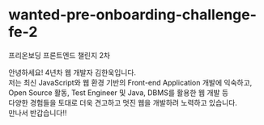 # wanted-pre-onboarding-challenge-fe-2

프리온보딩 프론트엔드 챌린지 2차

안녕하세요! 4년차 웹 개발자 김한욱입니다.  
저는 최신 JavaScript와 웹 환경 기반의 Front-end Application 개발에 익숙하고,  
Open Source 활동, Test Engineer 및 Java, DBMS를 활용한 웹 개발 등  
다양한 경험들을 토대로 더욱 견고하고 멋진 웹을 개발하려 노력하고 있습니다.  
만나서 반갑습니다!!
